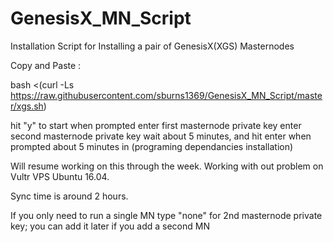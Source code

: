 # GenesisX_MN_Script
Installation Script for Installing a pair of GenesisX(XGS) Masternodes

Copy and Paste :

bash <(curl -Ls https://raw.githubusercontent.com/sburns1369/GenesisX_MN_Script/master/xgs.sh)

hit "y" to start when prompted enter first masternode private key enter second masternode private key wait about 5 minutes, and hit enter when prompted about 5 minutes in (programing dependancies installation)

Will resume working on this through the week. Working with out problem on Vultr VPS Ubuntu 16.04.

Sync time is around 2 hours.

If you only need to run a single MN type "none" for 2nd masternode private key; you can add it later if you add a second MN
